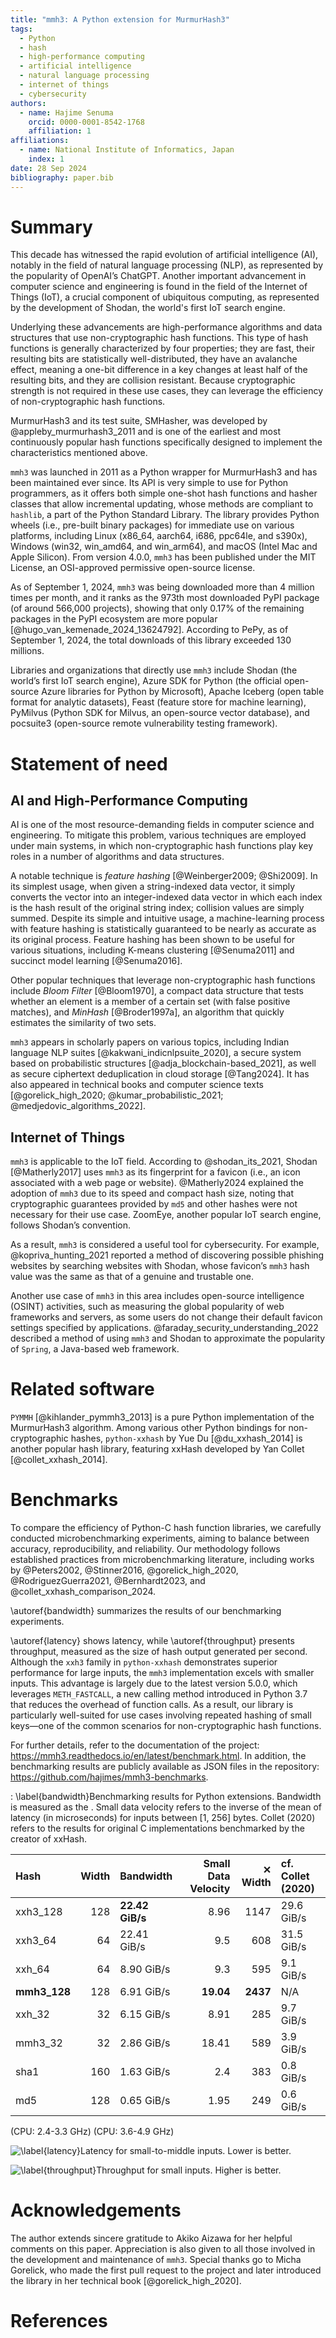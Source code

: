 ```yaml
---
title: "mmh3: A Python extension for MurmurHash3"
tags:
  - Python
  - hash
  - high-performance computing
  - artificial intelligence
  - natural language processing
  - internet of things
  - cybersecurity
authors:
  - name: Hajime Senuma
    orcid: 0000-0001-8542-1768
    affiliation: 1
affiliations:
  - name: National Institute of Informatics, Japan
    index: 1
date: 28 Sep 2024
bibliography: paper.bib
---
```


<!-- markdownlint-disable MD025 -->

# Summary

This decade has witnessed the rapid evolution of artificial intelligence (AI),
notably in the field of natural language processing (NLP), as represented by
the popularity of OpenAI’s ChatGPT. Another important advancement in computer
science and engineering is found in the field of the Internet of Things (IoT),
a crucial component of ubiquitous computing, as represented by the development
of Shodan, the world's first IoT search engine.

Underlying these advancements are high-performance algorithms and data
structures that use non-cryptographic hash functions. This type of hash
functions is generally characterized by four properties; they are fast, their
resulting bits are statistically well-distributed, they have an avalanche
effect, meaning a one-bit difference in a key changes at least half of the
resulting bits, and they are collision resistant. Because cryptographic
strength is not required in these use cases, they can leverage the efficiency
of non-cryptographic hash functions.

MurmurHash3 and its test suite, SMHasher, was developed
by @appleby_murmurhash3_2011 and is one of the earliest and most continuously
popular hash functions specifically designed to implement the characteristics
mentioned above.

`mmh3` was launched in 2011 as a Python wrapper for MurmurHash3 and has been
maintained ever since. Its API is very simple to use for Python programmers,
as it offers both simple one-shot hash functions and hasher classes that allow
incremental updating, whose methods are compliant to `hashlib`, a part of the
Python Standard Library. The library provides Python wheels (i.e., pre-built
binary packages) for immediate use on various platforms, including Linux
(x86_64, aarch64, i686, ppc64le, and s390x), Windows (win32, win_amd64,
and win_arm64), and macOS (Intel Mac and Apple Silicon). From version 4.0.0,
`mmh3` has been published under the MIT License, an OSI-approved permissive
open-source license.

As of September 1, 2024, `mmh3` was being downloaded more than 4 million times
per month, and it ranks as the 973th most downloaded PyPI package
(of around 566,000 projects), showing that only 0.17% of the remaining packages
in the PyPI ecosystem are more popular [@hugo_van_kemenade_2024_13624792].
According to PePy, as of September 1, 2024, the total downloads of
this library exceeded 130 millions.

Libraries and organizations that directly use `mmh3` include
Shodan (the world’s first IoT search engine),
Azure SDK for Python (the official open-source Azure libraries for Python by
Microsoft), Apache Iceberg (open table format for analytic datasets),
Feast (feature store for machine learning),
PyMilvus (Python SDK for Milvus, an open-source vector database),
and pocsuite3 (open-source remote vulnerability testing framework).

# Statement of need

## AI and High-Performance Computing

AI is one of the most resource-demanding fields in computer science
and engineering. To mitigate this problem, various techniques are employed
under main systems, in which non-cryptographic hash functions play key roles
in a number of algorithms and data structures.

A notable technique is _feature hashing_ [@Weinberger2009; @Shi2009]. In its
simplest usage, when given a string-indexed data vector, it simply converts the
vector into an integer-indexed data vector in which each index is the hash
result of the original string index; collision values are simply summed.
Despite its simple and intuitive usage, a machine-learning process with feature
hashing is statistically guaranteed to be nearly as accurate as its original
process. Feature hashing has been shown to be useful for various situations,
including K-means clustering [@Senuma2011]
and succinct model learning [@Senuma2016].

Other popular techniques that leverage non-cryptographic hash functions include
_Bloom Filter_ [@Bloom1970], a compact data structure that tests whether an
element is a member of a certain set (with false positive matches), and
_MinHash_ [@Broder1997a], an algorithm that quickly estimates the similarity of
two sets.

`mmh3` appears in scholarly papers on various topics,
including Indian language NLP suites [@kakwani_indicnlpsuite_2020],
a secure system based on probabilistic structures [@adja_blockchain-based_2021],
as well as secure ciphertext deduplication in cloud storage [@Tang2024].
It has also appeared in technical books and computer science texts
[@gorelick_high_2020; @kumar_probabilistic_2021; @medjedovic_algorithms_2022].

## Internet of Things

`mmh3` is applicable to the IoT field. According to @shodan_its_2021,
Shodan [@Matherly2017] uses `mmh3` as its fingerprint for a favicon (i.e., an
icon associated with a web page or website). @Matherly2024 explained
the adoption of `mmh3` due to its speed and compact hash size,
noting that cryptographic guarantees provided by `md5` and other hashes were
not necessary for their use case. ZoomEye, another popular IoT search engine,
follows Shodan’s convention.

As a result, `mmh3` is considered a useful tool for cybersecurity.
For example, @kopriva_hunting_2021 reported a method of discovering possible
phishing websites by searching websites with Shodan,
whose favicon’s `mmh3` hash value was the same as that of
a genuine and trustable one.

Another use case of `mmh3` in this area includes open-source intelligence
(OSINT) activities, such as measuring the global popularity of web frameworks
and servers, as some users do not change their default favicon settings
specified by applications. @faraday_security_understanding_2022 described
a method of using `mmh3` and Shodan to approximate the popularity of `Spring`,
a Java-based web framework.

# Related software

`PYMMH` [@kihlander_pymmh3_2013] is a pure Python implementation of the
MurmurHash3 algorithm. Among various other Python bindings for
non-cryptographic hashes, `python-xxhash` by Yue Du [@du_xxhash_2014] is another
popular hash library, featuring xxHash developed by
Yan Collet [@collet_xxhash_2014].

# Benchmarks

To compare the efficiency of Python-C hash function libraries, we carefully
conducted microbenchmarking experiments, aiming to balance between accuracy,
reproducibility, and reliability. Our methodology follows established
practices from microbenchmarking literature, including works by @Peters2002,
@Stinner2016, @gorelick_high_2020, @RodriguezGuerra2021, @Bernhardt2023,
and @collet_xxhash_comparison_2024.

\autoref{bandwidth} summarizes the results of our benchmarking experiments.

\autoref{latency} shows latency, while \autoref{throughput} presents
throughput, measured as the size of hash output generated per second.
Although the `xxh3` family in `python-xxhash` demonstrates superior performance
for large inputs, the `mmh3` implementation excels with smaller inputs.
This advantage is largely due to the latest version 5.0.0,
which leverages `METH_FASTCALL`, a new calling method
introduced in Python 3.7 that reduces the overhead of function calls.
As a result, our library is particularly well-suited for use cases involving
repeated hashing of small keys—one of the common scenarios for
non-cryptographic hash functions.

For further details, refer to the documentation of the project:
<https://mmh3.readthedocs.io/en/latest/benchmark.html>.
In addition, the benchmarking results are publicly available as JSON files in
the repository: <https://github.com/hajimes/mmh3-benchmarks>.

: \label{bandwidth}Benchmarking results for Python extensions.
Bandwidth is measured as the .
Small data velocity refers to the inverse of the mean of latency
(in microseconds) for inputs between \[1, 256\] bytes.
Collet (2020) refers to the results for original C implementations benchmarked
by the creator of xxHash.

| Hash         | Width | Bandwidth       | Small Data Velocity |  ✕ Width | cf. Collet (2020) |
| :----------- | ----: | :-------------- | ------------------: | -------: | :---------------- |
| xxh3_128     |   128 | **22.42 GiB/s** |                8.96 |     1147 | 29.6 GiB/s        |
| xxh3_64      |    64 | 22.41 GiB/s     |                 9.5 |      608 | 31.5 GiB/s        |
| xxh_64       |    64 | 8.90 GiB/s      |                 9.3 |      595 | 9.1 GiB/s         |
| **mmh3_128** |   128 | 6.91 GiB/s      |           **19.04** | **2437** | N/A               |
| xxh_32       |    32 | 6.15 GiB/s      |                8.91 |      285 | 9.7 GiB/s         |
| mmh3_32      |    32 | 2.86 GiB/s      |               18.41 |      589 | 3.9 GiB/s         |
| sha1         |   160 | 1.63 GiB/s      |                 2.4 |      383 | 0.8 GiB/s         |
| md5          |   128 | 0.65 GiB/s      |                1.95 |      249 | 0.6 GiB/s         |

(CPU: 2.4-3.3 GHz) (CPU: 3.6-4.9 GHz)

![\label{latency}Latency for small-to-middle inputs. Lower is better.](../docs/_static/latency_small.png)

![\label{throughput}Throughput for small inputs. Higher is better.](../docs/_static/throughput_small.png)

# Acknowledgements

The author extends sincere gratitude to Akiko Aizawa for her helpful comments
on this paper. Appreciation is also given to all those involved in the
development and maintenance of `mmh3`. Special thanks go to Micha Gorelick,
who made the first pull request to the project and later introduced the
library in her technical book [@gorelick_high_2020].

# References
